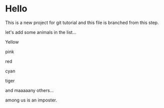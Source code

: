 # Hello
This is a new project for git tutorial and this file is branched from this step.

let's add some animals in the list...

Yellow 


pink


red


cyan

tiger

and maaaaany others...

among us is an imposter.
